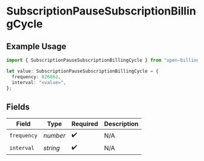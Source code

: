 # SubscriptionPauseSubscriptionBillingCycle

## Example Usage

```typescript
import { SubscriptionPauseSubscriptionBillingCycle } from "open-billing/models/operations";

let value: SubscriptionPauseSubscriptionBillingCycle = {
  frequency: 826862,
  interval: "<value>",
};
```

## Fields

| Field              | Type               | Required           | Description        |
| ------------------ | ------------------ | ------------------ | ------------------ |
| `frequency`        | *number*           | :heavy_check_mark: | N/A                |
| `interval`         | *string*           | :heavy_check_mark: | N/A                |